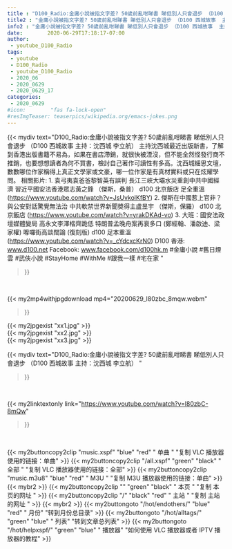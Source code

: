```yaml
---
title : "D100_Radio:金庸小說被指文字差? 50歲前亂咁睇書 睇低別人只會退步 （D100 西城故事  主持：沈西城 李立航） "
title2 : "金庸小說被指文字差? 50歲前亂咁睇書 睇低別人只會退步 （D100 西城故事  主持：沈西城 李立航） "
info2 : "金庸小說被指文字差? 50歲前亂咁睇書 睇低別人只會退步 （D100 西城故事  主持：沈西城 李立航）  主持沈西城最近出版新書，了解到香港出版書籍不易為，如果在書店滯銷，就很快被湮沒，但不能全然怪發行商不推銷，也要想想讀者為何不買書，檢討自己著作可讀性有多高。沈西城細思文壇，數數哪位作家稱得上真正文學家或文豪，哪一位作家是有真材實料或只在炫耀學問。  相關影片: 1. 袁弓夷袁爸爸黎智英有誤判 長江三峽大壩水災重創中共中國經濟 習近平國安法香港眾志黃之鋒  （傑斯，桑普） d100 北京飯店 足全重溫 (https://www.youtube.com/watch?v=JsUvkolKfBY) 2. 傑斯在中國惹上官非？ 與公安對話驚覺無法治 中共軟禁世界新聞奬得主盧昱宇 （傑斯，保羅） d100 北京飯店 (https://www.youtube.com/watch?v=yrakDKAd-vo) 3. 大班：國安法政壇媒體變局 高永文李澤楷齊跪低 特朗普孟晚舟案再衰多口  (鄭經翰、潘啟迪、梁家權) 嚤囉街高談闊論 (復刻版) d100 足本重溫 (https://www.youtube.com/watch?v=_cYdcxcKrN0)  D100 香港: www.d100.net Facebook: www.facebook.com/d100hk.m  #金庸小說 #舊日煙雲 #武俠小說 #StayHome #WithMe #跟我一樣 #宅在家 "
date:        2020-06-29T17:18:17-07:00
author:
 - youtube_D100_Radio
tags:
 - youtube
 - D100_Radio
 - youtube_D100_Radio
 - 2020_06
 - 2020_0629
 - 2020_0629_17
categories:
 - 2020_0629
#icon:        "fas fa-lock-open"
#resImgTeaser: teaserpics/wikipedia.org/emacs-jokes.png
---
```


{{< mydiv text="D100_Radio:金庸小說被指文字差? 50歲前亂咁睇書 睇低別人只會退步 （D100 西城故事  主持：沈西城 李立航）  主持沈西城最近出版新書，了解到香港出版書籍不易為，如果在書店滯銷，就很快被湮沒，但不能全然怪發行商不推銷，也要想想讀者為何不買書，檢討自己著作可讀性有多高。沈西城細思文壇，數數哪位作家稱得上真正文學家或文豪，哪一位作家是有真材實料或只在炫耀學問。  相關影片: 1. 袁弓夷袁爸爸黎智英有誤判 長江三峽大壩水災重創中共中國經濟 習近平國安法香港眾志黃之鋒  （傑斯，桑普） d100 北京飯店 足全重溫 (https://www.youtube.com/watch?v=JsUvkolKfBY) 2. 傑斯在中國惹上官非？ 與公安對話驚覺無法治 中共軟禁世界新聞奬得主盧昱宇 （傑斯，保羅） d100 北京飯店 (https://www.youtube.com/watch?v=yrakDKAd-vo) 3. 大班：國安法政壇媒體變局 高永文李澤楷齊跪低 特朗普孟晚舟案再衰多口  (鄭經翰、潘啟迪、梁家權) 嚤囉街高談闊論 (復刻版) d100 足本重溫 (https://www.youtube.com/watch?v=_cYdcxcKrN0)  D100 香港: www.d100.net Facebook: www.facebook.com/d100hk.m  #金庸小說 #舊日煙雲 #武俠小說 #StayHome #WithMe #跟我一樣 #宅在家 "
>}}
<br>


{{< my2mp4withjpgdownload mp4="20200629_l80zbc_8mqw.webm"
>}}

{{< my2jpgexist "xx1.jpg" >}}<br>
{{< my2jpgexist "xx2.jpg" >}}<br>
{{< my2jpgexist "xx3.jpg" >}}<br>



{{< mydiv text="D100_Radio:金庸小說被指文字差? 50歲前亂咁睇書 睇低別人只會退步 （D100 西城故事  主持：沈西城 李立航） "
>}}
<br>

{{< my2linktextonly link="https://www.youtube.com/watch?v=l80zbC-8mQw"
>}}


<br>

{{< my2buttoncopy2clip "music.xspf"        "blue"   "red"    " 单曲 "  "复制 VLC 播放器使用的链接：单曲" >}} {{< my2buttoncopy2clip "/all.xspf"         "green"  "black"  " 全部 "  "复制 VLC 播放器使用的链接：全部" >}} {{< my2buttoncopy2clip "music.m3u8"        "blue"   "red"    " M3U  "    "复制 M3U 播放器使用的链接：单曲" >}} {{< mybr2 >}} {{< my2buttoncopy2clip ""                  "green"  "black"  " 本页 "    "复制 本页的网址 " >}} {{< my2buttoncopy2clip "/"                 "black"  "red"    " 主站 "    "复制 主站的网址 " >}} {{< mybr2 >}} {{< my2buttongoto      "/hot/endothers/"   "blue"   "red"    " 月份"   "转到月份总目录" >}} {{< my2buttongoto      "/hot/alltags/"     "green"  "blue"   " 列表"   "转到文章总列表" >}} {{< my2buttongoto      "/hot/helpxspf/"    "green"  "blue"   " 播放器" "如何使用 VLC 播放器或者 IPTV 播放器的教程" >}} 
